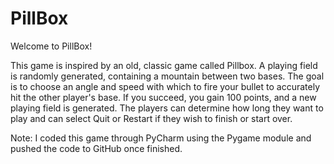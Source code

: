 # PillBox

Welcome to PillBox!

This game is inspired by an old, classic game called Pillbox. A playing field is randomly generated, containing a mountain between two bases. The goal is to choose an angle and speed with which to fire your bullet to accurately hit the other player's base. If you succeed, you gain 100 points, and a new playing field is generated. The players can determine how long they want to play and can select Quit or Restart if they wish to finish or start over.

Note: I coded this game through PyCharm using the Pygame module and pushed the code to GitHub once finished.

